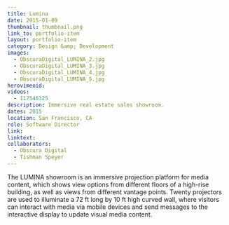 ```yaml
---
title: Lumina
date: 2015-01-09
thumbnail: thumbnail.png
link_to: portfolio-item
layout: portfolio-item
category: Design &amp; Development
images:
  - ObscuraDigital_LUMINA_2.jpg
  - ObscuraDigital_LUMINA_3.jpg
  - ObscuraDigital_LUMINA_4.jpg
  - ObscuraDigital_LUMINA_5.jpg
herovimeoid:
videos: 
  - 117546325
description: Immersive real estate sales showroom.
dates: 2015
location: San Francisco, CA
role: Software Director
link:
linktext:
collaborators:
  - Obscura Digital
  - Tishman Speyer
---
```

The LUMINA showroom is an immersive projection platform for media content, which shows view options from different floors of a high-rise building, as well as views from different vantage points. Twenty projectors are used to illuminate a 72 ft long by 10 ft high curved wall, where visitors can interact with media via mobile devices and send messages to the interactive display to update visual media content.

